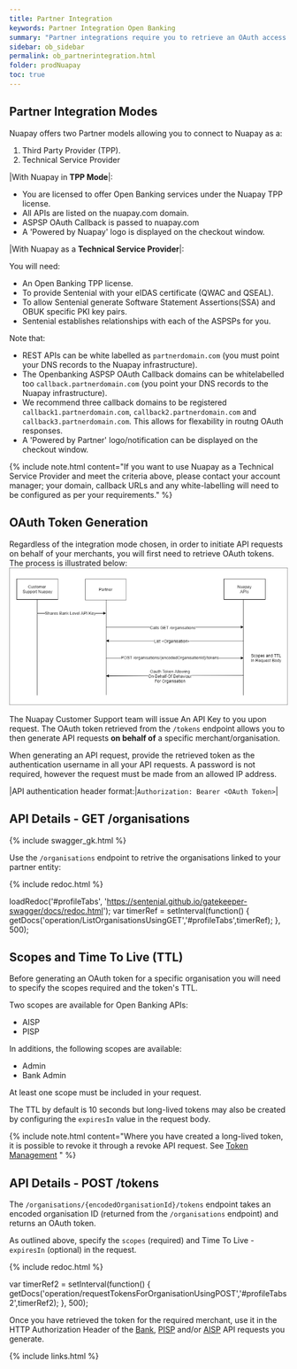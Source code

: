 ```yaml
---
title: Partner Integration
keywords: Partner Integration Open Banking
summary: "Partner integrations require you to retrieve an OAuth access token for a specific merchant and use that unique token in all subsequent API calls."
sidebar: ob_sidebar
permalink: ob_partnerintegration.html
folder: prodNuapay
toc: true
---
```


## Partner Integration Modes

Nuapay offers two Partner models allowing you to connect to Nuapay as a:

1. Third Party Provider (TPP).
1. Technical Service Provider

|With Nuapay in **TPP Mode**|:

* You are licensed to offer Open Banking services under the Nuapay TPP license.
* All APIs are listed on the nuapay.com domain.
* ASPSP OAuth Callback is passed to nuapay.com
* A 'Powered by Nuapay' logo is displayed on the checkout window.


|With Nuapay as a **Technical Service Provider**|: 

 You will need: 
 
* An Open Banking TPP license.
* To provide Sentenial with your eIDAS certificate (QWAC and QSEAL).
* To allow Sentenial generate Software Statement Assertions(SSA) and OBUK specific PKI key pairs.
* Sentenial establishes relationships with each of the ASPSPs for you.

Note that:

* REST APIs can be white labelled as `partnerdomain.com` (you must point your DNS records to the Nuapay infrastructure).
* The Openbanking ASPSP OAuth Callback domains can be whitelabelled too `callback.partnerdomain.com` (you point your DNS records to the Nuapay infrastructure).
* We recommend three callback domains to be registered `callback1.partnerdomain.com`, `callback2.partnerdomain.com` and `callback3.partnerdomain.com`. This allows for flexability in routng OAuth responses.
* A 'Powered by Partner' logo/notification can be displayed on the checkout window.

{% include note.html content="If you want to use Nuapay as a Technical Service Provider and meet the criteria above, please contact your account manager; your domain, callback URLs and any white-labelling will need to be configured as per your requirements." %}

## OAuth Token Generation 

Regardless of the integration mode chosen, in order to initiate API requests on behalf of your merchants, you will first need to retrieve OAuth tokens.
The process is illustrated below:
<img src="images/partner_integration.png">

The Nuapay Customer Support team will issue An API Key to you upon request.
The OAuth token retrieved from the `/tokens` endpoint allows you to then generate API requests <b>on behalf of</b> a specific merchant/organisation.

When generating an API request, provide the retrieved token as the authentication username in all your API requests. 
A password is not required, however the request must be made from an allowed IP address.

|API authentication header format:|`Authorization: Bearer <OAuth Token>`|


## API Details - GET /organisations

{% include swagger_gk.html %}

Use the `/organisations` endpoint to retrive the organisations linked to your partner entity:


<ul id="profileTabs" class="nav nav-tabs">
</ul>
  
{% include redoc.html %}
   
loadRedoc('#profileTabs', 'https://sentenial.github.io/gatekeeper-swagger/docs/redoc.html');
var timerRef = setInterval(function() { getDocs('operation/ListOrganisationsUsingGET','#profileTabs',timerRef); }, 500);
</script>
</div>
</div>


## Scopes and Time To Live (TTL)

Before generating an OAuth token for a specific organisation you will need to specify the scopes required and the token's TTL.

Two scopes are available for Open Banking APIs:

* AISP 
* PISP 

In additions, the following scopes are available:

* Admin
* Bank Admin

At least one scope must be included in your request.

The TTL by default is 10 seconds but long-lived tokens may also be created by configuring the `expiresIn` value in the request body.

{% include note.html content="Where you have created a long-lived token, it is possible to revoke it through a revoke API request. See [Token Management](ob_tokenmgmt.html) " %}


## API Details - POST /tokens

The `/organisations/{encodedOrganisationId}/tokens` endpoint takes an encoded organisation ID (returned from the `/organisations` endpoint) and returns an OAuth token. 

As outlined above, specify the `scopes` (required) and Time To Live - `expiresIn` (optional) in the request.


<ul id="profileTabs2" class="nav nav-tabs">
</ul>
  
{% include redoc.html %}
   
var timerRef2 = setInterval(function() { getDocs('operation/requestTokensForOrganisationUsingPOST','#profileTabs2',timerRef2); }, 500);
</script>
</div>
</div>


Once you have retrieved the token for the required merchant, use it in the HTTP Authorization Header of the [Bank](ob_getbank.html), [PISP](ob_createpayment.html) and/or [AISP](ob_createaccountaccess.html) API requests you generate.





{% include links.html %}
